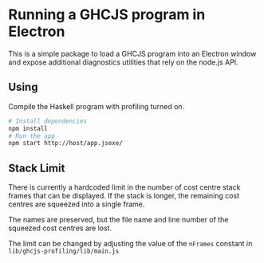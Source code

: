 # Running a GHCJS program in Electron

This is a simple package to load a GHCJS program into an Electron window and
expose additional diagnostics utilities that rely on the node.js API.

## Using

Compile the Haskell program with profiling turned on.

```bash
# Install dependencies
npm install
# Run the app
npm start http://host/app.jsexe/
```

## Stack Limit

There is currently a hardcoded limit in the number of cost centre stack
frames that can be displayed. If the stack is longer, the remaining
cost centres are squeezed into a single frame.

The names are preserved, but the file name and line number of the squeezed
cost centres are lost.

The limit can be changed by adjusting the value of the `nFrames` constant
in `lib/ghcjs-profiling/lib/main.js`
